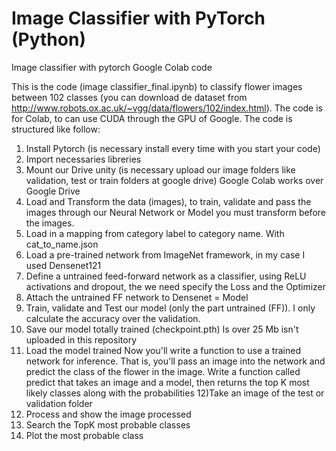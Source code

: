 # Image Classifier with PyTorch (Python)
Image classifier with pytorch
Google Colab code


This is the code (image classifier_final.ipynb) to classify flower images between 102 classes (you can download de dataset from http://www.robots.ox.ac.uk/~vgg/data/flowers/102/index.html). The code is for Colab, to can use CUDA through the GPU of Google. The code is structured like follow:

1) Install Pytorch (is necessary install every time with you start your code)
2) Import necessaries libreries
3) Mount our Drive unity (is necessary upload our image folders like validation, test or train folders at google drive) Google Colab works over Google Drive
4) Load and Transform the data (images), to train, validate and pass the images through our Neural Network or Model you must transform before the images.
5) Load in a mapping from category label to category name. With cat_to_name.json
6) Load a pre-trained network from ImageNet framework, in my case I used Densenet121
7) Define a untrained feed-forward network as a classifier, using ReLU activations and dropout, the we need specify the Loss and the Optimizer
8) Attach the untrained FF network to Densenet = Model
9) Train, validate and Test our model (only the part untrained (FF)). I only calculate the accuracy over the validation.
10) Save our model totally trained (checkpoint.pth) Is over 25 Mb isn't uploaded in this repository
11) Load the model trained
Now you'll write a function to use a trained network for inference. That is, you'll pass an image into the network and predict the class of the flower in the image. Write a function called predict that takes an image and a model, then returns the top  K  most likely classes along with the probabilities
12)Take an image of the test or validation folder
13) Process and show the image processed
14) Search the TopK most probable classes
15) Plot the most probable class
